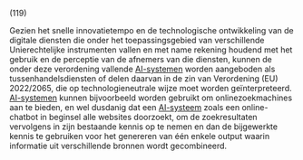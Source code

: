 (119)

Gezien het snelle innovatietempo en de technologische ontwikkeling van de digitale diensten die onder het toepassingsgebied van verschillende Unierechtelijke instrumenten vallen en met name rekening houdend met het gebruik en de perceptie van de afnemers van die diensten, kunnen de onder deze verordening vallende [AI-systemen](a3.md#^ai-systeem) worden aangeboden als tussenhandelsdiensten of delen daarvan in de zin van Verordening (EU) 2022/2065, die op technologieneutrale wijze moet worden geïnterpreteerd. [AI-systemen](a3.md#^ai-systeem) kunnen bijvoorbeeld worden gebruikt om onlinezoekmachines aan te bieden, en wel dusdanig dat een [AI-systeem](a3.md#^ai-systeem) zoals een online-chatbot in beginsel alle websites doorzoekt, om de zoekresultaten vervolgens in zijn bestaande kennis op te nemen en dan de bijgewerkte kennis te gebruiken voor het genereren van één enkele output waarin informatie uit verschillende bronnen wordt gecombineerd.
